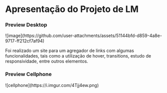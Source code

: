 # Apresentação do Projeto de LM

<h3>Preview Desktop</h3>
![image](https://github.com/user-attachments/assets/51144bfd-d859-4a8e-9717-ff212cf7af94)

Foi realizado um site para um agregador de links com algumas funcionalidades, tais como a utilização de hover, transitions, estudo de responsividade, entre outros elementos.

<h3>Preview Cellphone</h3>
![cellphone](https://i.imgur.com/4Tjj4ew.png)
